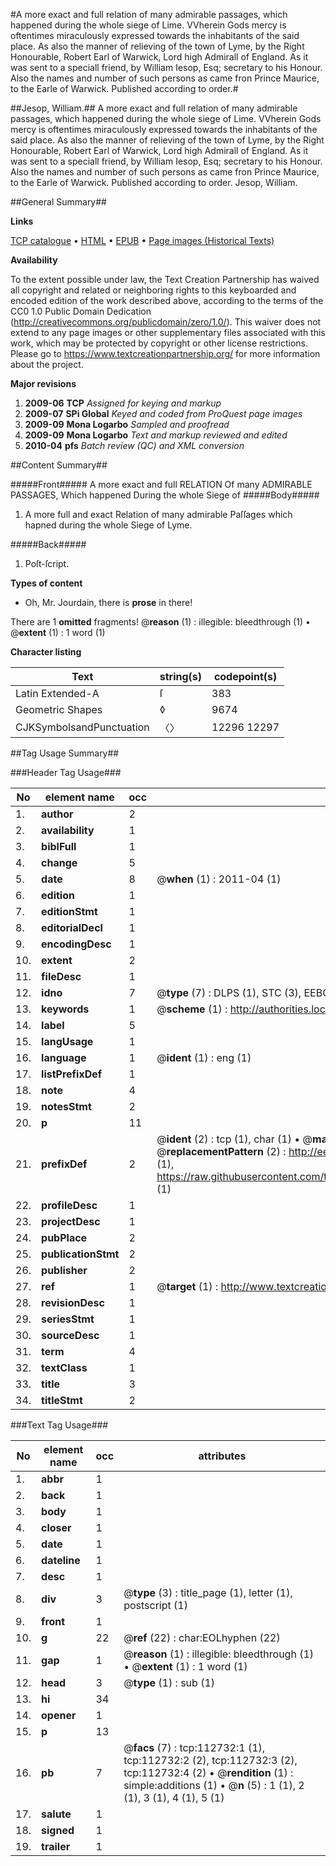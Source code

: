 #A more exact and full relation of many admirable passages, which happened during the whole siege of Lime. VVherein Gods mercy is oftentimes miraculously expressed towards the inhabitants of the said place. As also the manner of relieving of the town of Lyme, by the Right Honourable, Robert Earl of Warwick, Lord high Admirall of England. As it was sent to a speciall friend, by William Iesop, Esq; secretary to his Honour. Also the names and number of such persons as came fron Prince Maurice, to the Earle of Warwick. Published according to order.#

##Jesop, William.##
A more exact and full relation of many admirable passages, which happened during the whole siege of Lime. VVherein Gods mercy is oftentimes miraculously expressed towards the inhabitants of the said place. As also the manner of relieving of the town of Lyme, by the Right Honourable, Robert Earl of Warwick, Lord high Admirall of England. As it was sent to a speciall friend, by William Iesop, Esq; secretary to his Honour. Also the names and number of such persons as came fron Prince Maurice, to the Earle of Warwick. Published according to order.
Jesop, William.

##General Summary##

**Links**

[TCP catalogue](http://www.ota.ox.ac.uk/tcp/)  • 
[HTML](http://tei.it.ox.ac.uk/tcp/Texts-HTML/free/A87/A87573.html)  • 
[EPUB](http://tei.it.ox.ac.uk/tcp/Texts-EPUB/free/A87/A87573.epub) • 
[Page images (Historical Texts)](https://historicaltexts.jisc.ac.uk/eebo-99860608e)

**Availability**

To the extent possible under law, the Text Creation Partnership has waived all copyright and related or neighboring rights to this keyboarded and encoded edition of the work described above, according to the terms of the CC0 1.0 Public Domain Dedication (http://creativecommons.org/publicdomain/zero/1.0/). This waiver does not extend to any page images or other supplementary files associated with this work, which may be protected by copyright or other license restrictions. Please go to https://www.textcreationpartnership.org/ for more information about the project.

**Major revisions**

1. __2009-06__ __TCP__ *Assigned for keying and markup*
1. __2009-07__ __SPi Global__ *Keyed and coded from ProQuest page images*
1. __2009-09__ __Mona Logarbo__ *Sampled and proofread*
1. __2009-09__ __Mona Logarbo__ *Text and markup reviewed and edited*
1. __2010-04__ __pfs__ *Batch review (QC) and XML conversion*

##Content Summary##

#####Front#####
A more exact and full RELATION Of many ADMIRABLE PASSAGES, Which happened During the whole Siege of 
#####Body#####

1. A more full and exact Relation of many admirable Paſſages which hapned during the whole Siege of Lyme.

#####Back#####

1. Poſt-ſcript.

**Types of content**

  * Oh, Mr. Jourdain, there is **prose** in there!

There are 1 **omitted** fragments! 
 @__reason__ (1) : illegible: bleedthrough (1)  •  @__extent__ (1) : 1 word (1)

**Character listing**


|Text|string(s)|codepoint(s)|
|---|---|---|
|Latin Extended-A|ſ|383|
|Geometric Shapes|◊|9674|
|CJKSymbolsandPunctuation|〈〉|12296 12297|

##Tag Usage Summary##

###Header Tag Usage###

|No|element name|occ|attributes|
|---|---|---|---|
|1.|__author__|2||
|2.|__availability__|1||
|3.|__biblFull__|1||
|4.|__change__|5||
|5.|__date__|8| @__when__ (1) : 2011-04 (1)|
|6.|__edition__|1||
|7.|__editionStmt__|1||
|8.|__editorialDecl__|1||
|9.|__encodingDesc__|1||
|10.|__extent__|2||
|11.|__fileDesc__|1||
|12.|__idno__|7| @__type__ (7) : DLPS (1), STC (3), EEBO-CITATION (1), PROQUEST (1), VID (1)|
|13.|__keywords__|1| @__scheme__ (1) : http://authorities.loc.gov/ (1)|
|14.|__label__|5||
|15.|__langUsage__|1||
|16.|__language__|1| @__ident__ (1) : eng (1)|
|17.|__listPrefixDef__|1||
|18.|__note__|4||
|19.|__notesStmt__|2||
|20.|__p__|11||
|21.|__prefixDef__|2| @__ident__ (2) : tcp (1), char (1)  •  @__matchPattern__ (2) : ([0-9\-]+):([0-9IVX]+) (1), (.+) (1)  •  @__replacementPattern__ (2) : http://eebo.chadwyck.com/downloadtiff?vid=$1&page=$2 (1), https://raw.githubusercontent.com/textcreationpartnership/Texts/master/tcpchars.xml#$1 (1)|
|22.|__profileDesc__|1||
|23.|__projectDesc__|1||
|24.|__pubPlace__|2||
|25.|__publicationStmt__|2||
|26.|__publisher__|2||
|27.|__ref__|1| @__target__ (1) : http://www.textcreationpartnership.org/docs/. (1)|
|28.|__revisionDesc__|1||
|29.|__seriesStmt__|1||
|30.|__sourceDesc__|1||
|31.|__term__|4||
|32.|__textClass__|1||
|33.|__title__|3||
|34.|__titleStmt__|2||


###Text Tag Usage###

|No|element name|occ|attributes|
|---|---|---|---|
|1.|__abbr__|1||
|2.|__back__|1||
|3.|__body__|1||
|4.|__closer__|1||
|5.|__date__|1||
|6.|__dateline__|1||
|7.|__desc__|1||
|8.|__div__|3| @__type__ (3) : title_page (1), letter (1), postscript (1)|
|9.|__front__|1||
|10.|__g__|22| @__ref__ (22) : char:EOLhyphen (22)|
|11.|__gap__|1| @__reason__ (1) : illegible: bleedthrough (1)  •  @__extent__ (1) : 1 word (1)|
|12.|__head__|3| @__type__ (1) : sub (1)|
|13.|__hi__|34||
|14.|__opener__|1||
|15.|__p__|13||
|16.|__pb__|7| @__facs__ (7) : tcp:112732:1 (1), tcp:112732:2 (2), tcp:112732:3 (2), tcp:112732:4 (2)  •  @__rendition__ (1) : simple:additions (1)  •  @__n__ (5) : 1 (1), 2 (1), 3 (1), 4 (1), 5 (1)|
|17.|__salute__|1||
|18.|__signed__|1||
|19.|__trailer__|1||
